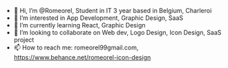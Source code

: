 - 👋 Hi, I’m @Romeorel, Student in IT 3 year based in Belgium, Charleroi
- 👀 I’m interested in App Development, Graphic Design, SaaS
- 🌱 I’m currently learning React, Graphic Design
- 💞️ I’m looking to collaborate on Web dev, Logo Design, Icon Design, SaaS project
- 📫 How to reach me:
   romeorel99gmail.com, 
   https://www.behance.net/romeorel-icon-design
<!---
Romeorel/Romeorel is a ✨ special ✨ repository because its `README.md` (this file) appears on your GitHub profile.
You can click the Preview link to take a look at your changes.
--->
